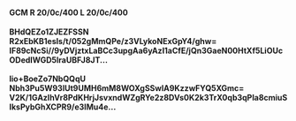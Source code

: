 #### GCM R 20/0c/400 L 20/0c/400
**BHdQEZo1ZJEZFSSN**<br/>**R2xEbKB1esls/t/052gMmQPe/z3VLykoNExGpY4/ghw=**<br/>**IF89cNcSi//9yDVjztxLaBCc3upgAa6yAzI1aCfE/jQn3GaeN00HtXf5LiOUcODedIWGD5lraUBFJ8JT...**<br/><br/>
**lio+BoeZo7NbQQqU**<br/>**Nbh3Pu5W93lUt9UMH6mM8WOXgSSwlA9KzzwFYQ5XGmc=**<br/>**V2K/1GAzlhVr8PdKHrjJsvxndWZgRYe2z8DVs0K2k3TrX0qb3qPIa8cmiuSIksPybGhXCPR9/e3IMu4e...**